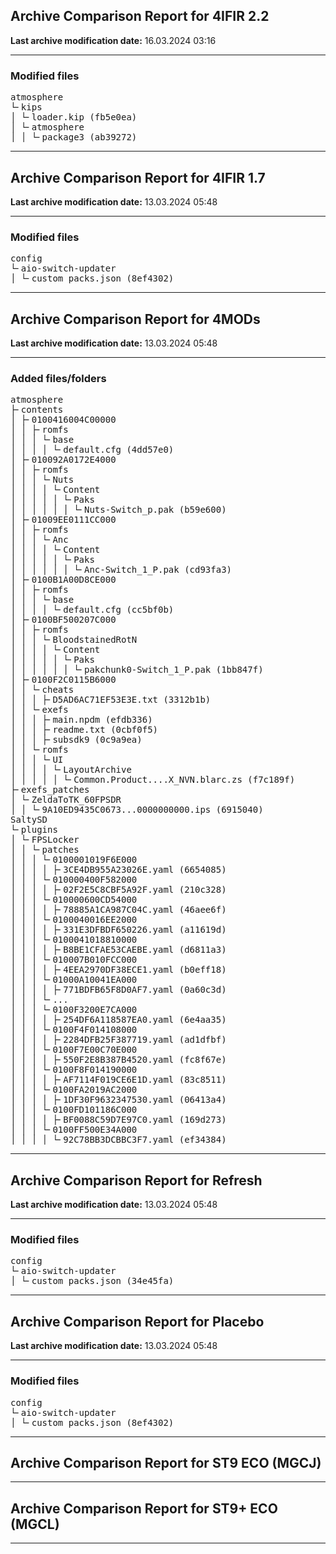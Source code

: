 <h2>Archive Comparison Report for <b>4IFIR 2.2 </b></h2><b>Last archive modification date:</b> 16.03.2024 03:16<hr>

<h3>Modified files</h3>
<pre>atmosphere
└╴kips
│ └╴loader.kip (fb5e0ea)
│ └╴atmosphere
│ │ └╴package3 (ab39272)
</pre>
<hr>

<h2>Archive Comparison Report for <b>4IFIR 1.7</b></h2><b>Last archive modification date:</b> 13.03.2024 05:48<hr>

<h3>Modified files</h3>
<pre>config
└╴aio-switch-updater
│ └╴custom_packs.json (8ef4302)
</pre>
<hr>

<h2>Archive Comparison Report for <b>4MODs</b></h2><b>Last archive modification date:</b> 13.03.2024 05:48<hr>

<h3>Added files/folders</h3>
<pre>atmosphere
├╴contents
│ ├╴0100416004C00000
│ │ ├╴romfs
│ │ │ └╴base
│ │ │ │ └╴default.cfg (4dd57e0)
│ ├╴010092A0172E4000
│ │ ├╴romfs
│ │ │ └╴Nuts
│ │ │ │ └╴Content
│ │ │ │ │ └╴Paks
│ │ │ │ │ │ └╴Nuts-Switch_p.pak (b59e600)
│ ├╴01009EE0111CC000
│ │ ├╴romfs
│ │ │ └╴Anc
│ │ │ │ └╴Content
│ │ │ │ │ └╴Paks
│ │ │ │ │ │ └╴Anc-Switch_1_P.pak (cd93fa3)
│ ├╴0100B1A00D8CE000
│ │ ├╴romfs
│ │ │ └╴base
│ │ │ │ └╴default.cfg (cc5bf0b)
│ ├╴0100BF500207C000
│ │ ├╴romfs
│ │ │ └╴BloodstainedRotN
│ │ │ │ └╴Content
│ │ │ │ │ └╴Paks
│ │ │ │ │ │ └╴pakchunk0-Switch_1_P.pak (1bb847f)
│ ├╴0100F2C0115B6000
│ │ └╴cheats
│ │ │ ├╴D5AD6AC71EF53E3E.txt (3312b1b)
│ │ └╴exefs
│ │ │ ├╴main.npdm (efdb336)
│ │ │ ├╴readme.txt (0cbf0f5)
│ │ │ ├╴subsdk9 (0c9a9ea)
│ │ └╴romfs
│ │ │ └╴UI
│ │ │ │ └╴LayoutArchive
│ │ │ │ │ └╴Common.Product....X_NVN.blarc.zs (f7c189f)
├╴exefs_patches
│ └╴ZeldaToTK_60FPSDR
│ │ └╴9A10ED9435C0673...0000000000.ips (6915040)
SaltySD
└╴plugins
│ └╴FPSLocker
│ │ └╴patches
│ │ │ └╴0100001019F6E000
│ │ │ │ ├╴3CE4DB955A23026E.yaml (6654085)
│ │ │ └╴010000400F582000
│ │ │ │ ├╴02F2E5C8CBF5A92F.yaml (210c328)
│ │ │ └╴010000600CD54000
│ │ │ │ ├╴78885A1CA987C04C.yaml (46aee6f)
│ │ │ └╴0100040016EE2000
│ │ │ │ ├╴331E3DFBDF650226.yaml (a11619d)
│ │ │ └╴0100041018810000
│ │ │ │ ├╴B8BE1CFAE53CAEBE.yaml (d6811a3)
│ │ │ └╴010007B010FCC000
│ │ │ │ ├╴4EEA2970DF38ECE1.yaml (b0eff18)
│ │ │ └╴01000A10041EA000
│ │ │ │ ├╴771BDFB65F8D0AF7.yaml (0a60c3d)
│ │ │ └╴...
│ │ │ └╴0100F3200E7CA000
│ │ │ │ ├╴254DF6A118587EA0.yaml (6e4aa35)
│ │ │ └╴0100F4F014108000
│ │ │ │ ├╴2284DFB25F387719.yaml (ad1dfbf)
│ │ │ └╴0100F7E00C70E000
│ │ │ │ ├╴550F2E8B387B4520.yaml (fc8f67e)
│ │ │ └╴0100F8F014190000
│ │ │ │ ├╴AF7114F019CE6E1D.yaml (83c8511)
│ │ │ └╴0100FA2019AC2000
│ │ │ │ ├╴1DF30F9632347530.yaml (06413a4)
│ │ │ └╴0100FD101186C000
│ │ │ │ ├╴BF0088C59D7E97C0.yaml (169d273)
│ │ │ └╴0100FF500E34A000
│ │ │ │ └╴92C78BB3DCBBC3F7.yaml (ef34384)
</pre>
<hr>

<h2>Archive Comparison Report for <b>Refresh</b></h2><b>Last archive modification date:</b> 13.03.2024 05:48<hr>

<h3>Modified files</h3>
<pre>config
└╴aio-switch-updater
│ └╴custom_packs.json (34e45fa)
</pre>
<hr>

<h2>Archive Comparison Report for <b>Placebo</b></h2><b>Last archive modification date:</b> 13.03.2024 05:48<hr>

<h3>Modified files</h3>
<pre>config
└╴aio-switch-updater
│ └╴custom_packs.json (8ef4302)
</pre>
<hr>

<h2>Archive Comparison Report for <b>ST9 ECO (MGCJ)</b></h2><hr>

<h2>Archive Comparison Report for <b>ST9+ ECO (MGCL)</b></h2><hr>

